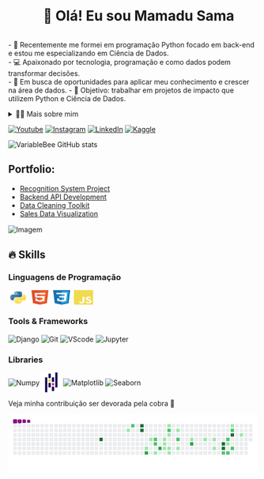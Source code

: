 <!-- Título -->
<div id="user-content-toc">
  <ul align="center">
    <summary><h1 style="display: inline-block">👋 Olá! Eu sou Mamadu Sama</h1></summary>
</div>

<!-- Apresentação -->
<p>
   - 🌱 Recentemente me formei em programação Python focado em back-end e estou me especializando em Ciência de Dados.<br>
    - 💻 Apaixonado por tecnologia, programação e como dados podem transformar decisões.<br>
    - 🔭 Em busca de oportunidades para aplicar meu conhecimento e crescer na área de dados.
    - 🎯 Objetivo: trabalhar em projetos de impacto que utilizem Python e Ciência de Dados.
</p>

<!-- Dropdown -->
<details>
  <summary>👨‍💻 Mais sobre mim</summary>

  - ⚡ No meu tempo livre, dedico-me a aprender novas tecnologias, resolver desafios complexos em Python e contribuir para projetos open-source.
  - Também gosto de explorar livros sobre desenvolvimento pessoal e tecnologia, assistir séries e filmes de ficção científica e fantasia, e jogar videogames.  

  - 🎮 Sou apaixonado por jogos de estratégia e RPG, que me ajudam a melhorar minha capacidade de planejamento e resolução de problemas.  

  - 🌟 Valorizo momentos em que posso ensinar ou ajudar outras pessoas a aprender programação, acreditando que compartilhar conhecimento é uma das melhores formas de crescer na carreira.  

  - 🏞️ Nos momentos offline, gosto de passear ao ar livre e fotografar paisagens, o que me ajuda a equilibrar o foco e a criatividade.


</details>

<!-- Links -->
[![Youtube](https://img.shields.io/badge/YouTube-FF0000?style=for-the-badge&logo=youtube&logoColor=white)](https://www.youtube.com/@devmaster-pt)
[![Instagram](https://img.shields.io/badge/Instagram-E4405F?style=for-the-badge&logo=instagram&logoColor=white)](https://www.instagram.com/devdumaster/)
[![LinkedIn](https://img.shields.io/badge/LinkedIn-0077B5?style=for-the-badge&logo=linkedin&logoColor=white)](https://www.linkedin.com/in/mamadusama/)
[![Kaggle](https://img.shields.io/badge/Kaggle-20BEFF?style=for-the-badge&logo=Kaggle&logoColor=white)](https://www.kaggle.com/mamadusamqa)

<!-- GithubStats -->
![VariableBee GitHub stats](https://github-readme-stats.vercel.app/api?username=mamadusama&show_icons=true&theme=gotham)


<!-- Portfolio -->
## Portfolio:
- [Recognition System Project](https://github.com/mamadusama/face-recognition-system)
- [Backend API Development](https://github.com/mamadusama/backend-api-project)
- [Data Cleaning Toolkit](https://github.com/mamadusama/data-cleaning-toolkit)
- [Sales Data Visualization](https://github.com/mamadusama/sales-visualization)

<!-- GIF -->
<p align="left">
  <img align="center" src="https://github.com/VariableBee/VariableBee/assets/77739311/4e9f41af-6b57-49a7-b15a-74322e96b4d7" alt="Imagem">
</p>

## 🔥 Skills
<!-- Skills: Programming Languages -->
  <div style="flex-basis: 48%;">
    <h3>Linguagens de Programação</h3>
    <img align="center" alt="Python" height="30" width="40" src="https://raw.githubusercontent.com/devicons/devicon/master/icons/python/python-original.svg">
    <img align="center" alt="HTML" height="30" width="40" src="https://raw.githubusercontent.com/devicons/devicon/master/icons/html5/html5-original.svg">
    <img align="center" alt="CSS" height="30" width="40" src="https://raw.githubusercontent.com/devicons/devicon/master/icons/css3/css3-original.svg">
    <img align="center" alt="JavaScript" height="30" width="40" src="https://raw.githubusercontent.com/devicons/devicon/master/icons/javascript/javascript-plain.svg">
  </div>
  
  <!-- Skills: Tools & Frameworks -->
  <div style="flex-basis: 48%;">
    <h3>Tools & Frameworks</h3>
    <img align="center" alt="Django" height="30" width="40" src="https://cdn.jsdelivr.net/gh/devicons/devicon/icons/django/django-original.svg">
    <img align="center" alt="Git" height="30" width="40" src="https://cdn.jsdelivr.net/gh/devicons/devicon/icons/git/git-original.svg">
    <img align="center" alt="VScode" height="30" width="40" src="https://cdn.jsdelivr.net/gh/devicons/devicon/icons/vscode/vscode-original.svg">
    <img align="center" alt="Jupyter" height="30" width="40" src="https://cdn.jsdelivr.net/gh/devicons/devicon/icons/jupyter/jupyter-original.svg">
  </div>
  
  <!-- Skills: Libraries -->
  <div style="flex-basis: 48%;">
    <h3>Libraries</h3>
    <img align="center" alt="Numpy" height="30" width="40" src="https://cdn.jsdelivr.net/gh/devicons/devicon/icons/numpy/numpy-original.svg">
    <img align="center" alt="Pandas" src="https://raw.githubusercontent.com/devicons/devicon/2ae2a900d2f041da66e950e4d48052658d850630/icons/pandas/pandas-original.svg" alt="pandas" width="40" height="40"/>
    <img align="center" alt="Matplotlib" src="https://upload.wikimedia.org/wikipedia/commons/8/84/Matplotlib_icon.svg" alt="matplotlib" width="40" height="40"/>
    <img align="center" alt="Seaborn" src="https://seaborn.pydata.org/_images/logo-mark-lightbg.svg" alt="seaborn" width="40" height="40"/>
  </div>

Veja minha contribuição ser devorada pela cobra :snake:

<!-- platane/snk works, it just puts it on a new branch -->
![snake gif](https://github.com/mamadusama/mamadusama/blob/output/github-contribution-grid-snake.gif)
